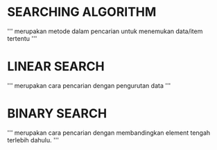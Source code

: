 # SEARCHING ALGORITHM
'''
merupakan metode dalam pencarian untuk menemukan data/item tertentu
'''

# LINEAR SEARCH
'''
merupakan cara pencarian dengan pengurutan data
'''

# BINARY SEARCH
'''
merupakan cara pencarian dengan membandingkan element tengah terlebih dahulu.
'''